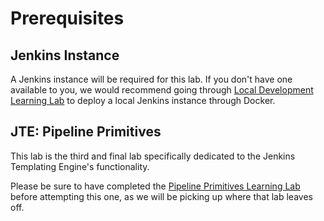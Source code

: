 # Prerequisites

## Jenkins Instance

A Jenkins instance will be required for this lab. If you don't have one available to you, we would recommend going through [Local Development Learning Lab](../local-development/index.md) to deploy a local Jenkins instance through Docker.

## JTE: Pipeline Primitives

This lab is the third and final lab specifically dedicated to the Jenkins Templating Engine's functionality.

Please be sure to have completed the [Pipeline Primitives Learning Lab](../jte-primitives/index.md) before attempting this one, as we will be picking up where that lab leaves off.
